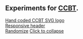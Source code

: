 ## Experiments for [CCBT](https://ccbt.rekibun.or.jp).  
[Hand coded CCBT SVG logo](https://h4us.github.io/daily-ccbt/2022-08-17/ccbt.svg)  
[Responsive header](https://h4us.github.io/daily-ccbt/2022-08-18/)  
[Randomize](https://h4us.github.io/daily-ccbt/2022-08-22/)
[Click to collapse](https://h4us.github.io/daily-ccbt/2022-08-25/)
